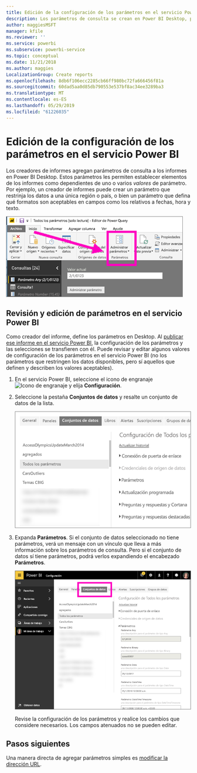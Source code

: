 ```yaml
---
title: Edición de la configuración de los parámetros en el servicio Power BI
description: Los parámetros de consulta se crean en Power BI Desktop, pero se pueden revisar y actualizar en el servicio Power BI.
author: maggiesMSFT
manager: kfile
ms.reviewer: ''
ms.service: powerbi
ms.subservice: powerbi-service
ms.topic: conceptual
ms.date: 11/21/2018
ms.author: maggies
LocalizationGroup: Create reports
ms.openlocfilehash: 8db6f106ecc2285cb66ff980bc72fa666456f81a
ms.sourcegitcommit: 60dad5aa0d85db790553e537bf8ac34ee3289ba3
ms.translationtype: MT
ms.contentlocale: es-ES
ms.lasthandoff: 05/29/2019
ms.locfileid: "61226035"
---
```

# <a name="edit-parameter-settings-in-the-power-bi-service"></a>Edición de la configuración de los parámetros en el servicio Power BI
Los creadores de informes agregan parámetros de consulta a los informes en Power BI Desktop. Estos parámetros les permiten establecer elementos de los informes como dependientes de uno o varios *valores* de parámetro. Por ejemplo, un creador de informes puede crear un parámetro que restrinja los datos a una única región o país, o bien un parámetro que defina qué formatos son aceptables en campos como los relativos a fechas, hora y texto.

![Pestaña Inicio con la opción Administrar parámetros en Desktop](media/service-parameters/power-bi-manage-parameters.png)

## <a name="review-and-edit-parameters-in-power-bi-service"></a>Revisión y edición de parámetros en el servicio Power BI

Como creador del informe, define los parámetros en Desktop. Al [publicar ese informe en el servicio Power BI](desktop-upload-desktop-files.md), la configuración de los parámetros y las selecciones se transfieren con él. Puede revisar y editar algunos valores de configuración de los parámetros en el servicio Power BI (no los parámetros que restringen los datos disponibles, pero sí aquellos que definen y describen los valores aceptables).

1. En el servicio Power BI, seleccione el icono de engranaje ![Icono de engranaje](media/service-parameters/power-bi-cog.png) y elija **Configuración**.

2. Seleccione la pestaña **Conjuntos de datos** y resalte un conjunto de datos de la lista. 
    
    ![Ventana Configuración con la pestaña Conjuntos de datos seleccionada](media/service-parameters/power-bi-select-dataset2.png)

3. Expanda **Parámetros**.  Si el conjunto de datos seleccionado no tiene parámetros, verá un mensaje con un vínculo que lleva a más información sobre los parámetros de consulta. Pero si el conjunto de datos sí tiene parámetros, podrá verlos expandiendo el encabezado **Parámetros**. 

    ![Ventana Configuración con Parámetros expandido](media/service-parameters/power-bi-settings.png)

    Revise la configuración de los parámetros y realice los cambios que considere necesarios. Los campos atenuados no se pueden editar. 


## <a name="next-steps"></a>Pasos siguientes
Una manera directa de agregar parámetros simples es [modificar la dirección URL](service-url-filters.md).